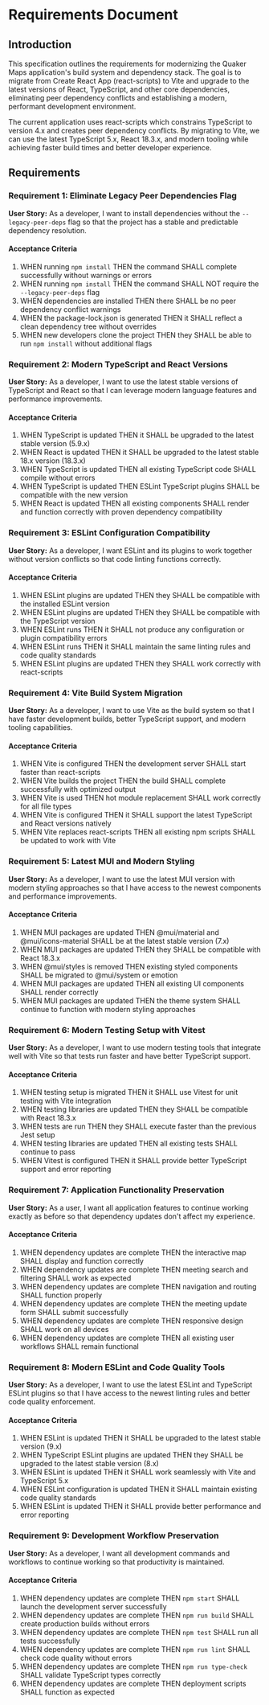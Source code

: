 # Requirements Document

## Introduction

This specification outlines the requirements for modernizing the Quaker Maps application's build system and dependency stack. The goal is to migrate from Create React App (react-scripts) to Vite and upgrade to the latest versions of React, TypeScript, and other core dependencies, eliminating peer dependency conflicts and establishing a modern, performant development environment.

The current application uses react-scripts which constrains TypeScript to version 4.x and creates peer dependency conflicts. By migrating to Vite, we can use the latest TypeScript 5.x, React 18.3.x, and modern tooling while achieving faster build times and better developer experience.

## Requirements

### Requirement 1: Eliminate Legacy Peer Dependencies Flag

**User Story:** As a developer, I want to install dependencies without the `--legacy-peer-deps` flag so that the project has a stable and predictable dependency resolution.

#### Acceptance Criteria

1. WHEN running `npm install` THEN the command SHALL complete successfully without warnings or errors
2. WHEN running `npm install` THEN the command SHALL NOT require the `--legacy-peer-deps` flag
3. WHEN dependencies are installed THEN there SHALL be no peer dependency conflict warnings
4. WHEN the package-lock.json is generated THEN it SHALL reflect a clean dependency tree without overrides
5. WHEN new developers clone the project THEN they SHALL be able to run `npm install` without additional flags

### Requirement 2: Modern TypeScript and React Versions

**User Story:** As a developer, I want to use the latest stable versions of TypeScript and React so that I can leverage modern language features and performance improvements.

#### Acceptance Criteria

1. WHEN TypeScript is updated THEN it SHALL be upgraded to the latest stable version (5.9.x)
2. WHEN React is updated THEN it SHALL be upgraded to the latest stable 18.x version (18.3.x)
3. WHEN TypeScript is updated THEN all existing TypeScript code SHALL compile without errors
4. WHEN TypeScript is updated THEN ESLint TypeScript plugins SHALL be compatible with the new version
5. WHEN React is updated THEN all existing components SHALL render and function correctly with proven dependency compatibility

### Requirement 3: ESLint Configuration Compatibility

**User Story:** As a developer, I want ESLint and its plugins to work together without version conflicts so that code linting functions correctly.

#### Acceptance Criteria

1. WHEN ESLint plugins are updated THEN they SHALL be compatible with the installed ESLint version
2. WHEN ESLint plugins are updated THEN they SHALL be compatible with the TypeScript version
3. WHEN ESLint runs THEN it SHALL not produce any configuration or plugin compatibility errors
4. WHEN ESLint runs THEN it SHALL maintain the same linting rules and code quality standards
5. WHEN ESLint plugins are updated THEN they SHALL work correctly with react-scripts

### Requirement 4: Vite Build System Migration

**User Story:** As a developer, I want to use Vite as the build system so that I have faster development builds, better TypeScript support, and modern tooling capabilities.

#### Acceptance Criteria

1. WHEN Vite is configured THEN the development server SHALL start faster than react-scripts
2. WHEN Vite builds the project THEN the build SHALL complete successfully with optimized output
3. WHEN Vite is used THEN hot module replacement SHALL work correctly for all file types
4. WHEN Vite is configured THEN it SHALL support the latest TypeScript and React versions natively
5. WHEN Vite replaces react-scripts THEN all existing npm scripts SHALL be updated to work with Vite

### Requirement 5: Latest MUI and Modern Styling

**User Story:** As a developer, I want to use the latest MUI version with modern styling approaches so that I have access to the newest components and performance improvements.

#### Acceptance Criteria

1. WHEN MUI packages are updated THEN @mui/material and @mui/icons-material SHALL be at the latest stable version (7.x)
2. WHEN MUI packages are updated THEN they SHALL be compatible with React 18.3.x
3. WHEN @mui/styles is removed THEN existing styled components SHALL be migrated to @mui/system or emotion
4. WHEN MUI packages are updated THEN all existing UI components SHALL render correctly
5. WHEN MUI packages are updated THEN the theme system SHALL continue to function with modern styling approaches

### Requirement 6: Modern Testing Setup with Vitest

**User Story:** As a developer, I want to use modern testing tools that integrate well with Vite so that tests run faster and have better TypeScript support.

#### Acceptance Criteria

1. WHEN testing setup is migrated THEN it SHALL use Vitest for unit testing with Vite integration
2. WHEN testing libraries are updated THEN they SHALL be compatible with React 18.3.x
3. WHEN tests are run THEN they SHALL execute faster than the previous Jest setup
4. WHEN testing libraries are updated THEN all existing tests SHALL continue to pass
5. WHEN Vitest is configured THEN it SHALL provide better TypeScript support and error reporting

### Requirement 7: Application Functionality Preservation

**User Story:** As a user, I want all application features to continue working exactly as before so that dependency updates don't affect my experience.

#### Acceptance Criteria

1. WHEN dependency updates are complete THEN the interactive map SHALL display and function correctly
2. WHEN dependency updates are complete THEN meeting search and filtering SHALL work as expected
3. WHEN dependency updates are complete THEN navigation and routing SHALL function properly
4. WHEN dependency updates are complete THEN the meeting update form SHALL submit successfully
5. WHEN dependency updates are complete THEN responsive design SHALL work on all devices
6. WHEN dependency updates are complete THEN all existing user workflows SHALL remain functional

### Requirement 8: Modern ESLint and Code Quality Tools

**User Story:** As a developer, I want to use the latest ESLint and TypeScript ESLint plugins so that I have access to the newest linting rules and better code quality enforcement.

#### Acceptance Criteria

1. WHEN ESLint is updated THEN it SHALL be upgraded to the latest stable version (9.x)
2. WHEN TypeScript ESLint plugins are updated THEN they SHALL be upgraded to the latest stable version (8.x)
3. WHEN ESLint is updated THEN it SHALL work seamlessly with Vite and TypeScript 5.x
4. WHEN ESLint configuration is updated THEN it SHALL maintain existing code quality standards
5. WHEN ESLint is updated THEN it SHALL provide better performance and error reporting

### Requirement 9: Development Workflow Preservation

**User Story:** As a developer, I want all development commands and workflows to continue working so that productivity is maintained.

#### Acceptance Criteria

1. WHEN dependency updates are complete THEN `npm start` SHALL launch the development server successfully
2. WHEN dependency updates are complete THEN `npm run build` SHALL create production builds without errors
3. WHEN dependency updates are complete THEN `npm test` SHALL run all tests successfully
4. WHEN dependency updates are complete THEN `npm run lint` SHALL check code quality without errors
5. WHEN dependency updates are complete THEN `npm run type-check` SHALL validate TypeScript types correctly
6. WHEN dependency updates are complete THEN deployment scripts SHALL function as expected